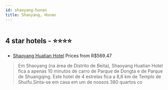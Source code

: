 ```yaml
---
id: shaoyang-hunan
title: Shaoyang, Hunan
---
```


<center><img src="https://i.travelapi.com/hotels/33000000/32490000/32485300/32485291/8d11eb0d_z.jpg" alt="" /></center>


##  4 star hotels - ⭐️⭐️⭐️⭐️

-    [Shaoyang Huatian Hotel](https://www.hurb.com/br/aud/https://www.hurb.com/br/hotels/shaoyang/shaoyang-huatian-hotel-HT-48Q4?cmp=18055) Prices from R$569.47
   > Em Shaoyang (na área de Distrito de Beita), Shaoyang Huatian Hotel fica a apenas 10 minutos de carro de Parque de Dongta e de Parque de Shuangqing.  Este hotel de 4 estrelas fica a 8,6 km de Templo de Shuifu.Sinta-se em casa em um de nossos 380 quartos co
